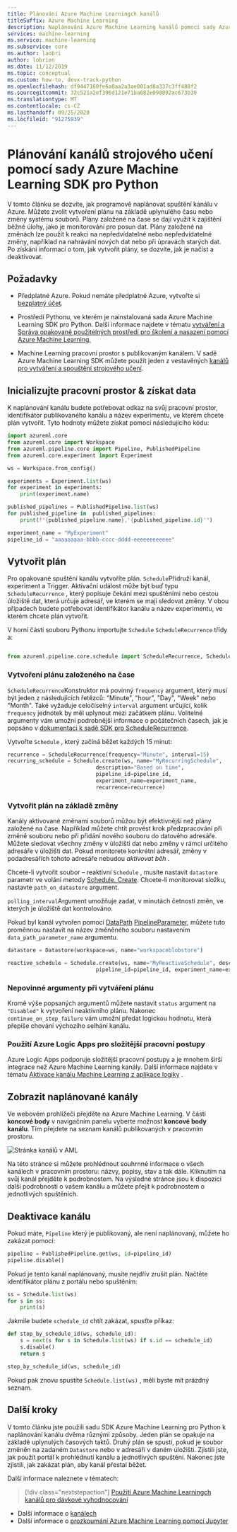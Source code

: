 ```yaml
---
title: Plánování Azure Machine Learningch kanálů
titleSuffix: Azure Machine Learning
description: Naplánování Azure Machine Learning kanálů pomocí sady Azure Machine Learning SDK pro Python. Naplánované kanály umožňují automatizovat rutiny, časově náročné úlohy, jako je zpracování dat, školení a monitorování.
services: machine-learning
ms.service: machine-learning
ms.subservice: core
ms.author: laobri
author: lobrien
ms.date: 11/12/2019
ms.topic: conceptual
ms.custom: how-to, devx-track-python
ms.openlocfilehash: df9447160fe6a0aa2a3ae001ad8a337c3ff488f2
ms.sourcegitcommit: 32c521a2ef396d121e71ba682e098092ac673b30
ms.translationtype: MT
ms.contentlocale: cs-CZ
ms.lasthandoff: 09/25/2020
ms.locfileid: "91275939"
---
```

# <a name="schedule-machine-learning-pipelines-with-azure-machine-learning-sdk-for-python"></a>Plánování kanálů strojového učení pomocí sady Azure Machine Learning SDK pro Python

V tomto článku se dozvíte, jak programově naplánovat spuštění kanálu v Azure. Můžete zvolit vytvoření plánu na základě uplynulého času nebo změny systému souborů. Plány založené na čase se dají využít k zajištění běžné úlohy, jako je monitorování pro posun dat. Plány založené na změnách lze použít k reakci na nepředvídatelné nebo nepředvídatelné změny, například na nahrávání nových dat nebo při úpravách starých dat. Po získání informací o tom, jak vytvořit plány, se dozvíte, jak je načíst a deaktivovat.

## <a name="prerequisites"></a>Požadavky

* Předplatné Azure. Pokud nemáte předplatné Azure, vytvořte si [bezplatný účet](https://aka.ms/AMLFree).

* Prostředí Pythonu, ve kterém je nainstalovaná sada Azure Machine Learning SDK pro Python. Další informace najdete v tématu [vytváření a Správa opakovaně použitelných prostředí pro školení a nasazení pomocí Azure Machine Learning.](how-to-use-environments.md)

* Machine Learning pracovní prostor s publikovaným kanálem. V sadě Azure Machine Learning SDK můžete použít jeden z vestavěných [kanálů pro vytváření a spouštění strojového učení](how-to-create-your-first-pipeline.md).

## <a name="initialize-the-workspace--get-data"></a>Inicializujte pracovní prostor & získat data

K naplánování kanálu budete potřebovat odkaz na svůj pracovní prostor, identifikátor publikovaného kanálu a název experimentu, ve kterém chcete plán vytvořit. Tyto hodnoty můžete získat pomocí následujícího kódu:

```Python
import azureml.core
from azureml.core import Workspace
from azureml.pipeline.core import Pipeline, PublishedPipeline
from azureml.core.experiment import Experiment

ws = Workspace.from_config()

experiments = Experiment.list(ws)
for experiment in experiments:
    print(experiment.name)

published_pipelines = PublishedPipeline.list(ws)
for published_pipeline in  published_pipelines:
    print(f"{published_pipeline.name},'{published_pipeline.id}'")

experiment_name = "MyExperiment" 
pipeline_id = "aaaaaaaaa-bbbb-cccc-dddd-eeeeeeeeeeee" 
```

## <a name="create-a-schedule"></a>Vytvořit plán

Pro opakované spuštění kanálu vytvoříte plán. `Schedule`Přidruží kanál, experiment a Trigger. Aktivační událost může být buď typu `ScheduleRecurrence` , který popisuje čekání mezi spuštěními nebo cestou úložiště dat, která určuje adresář, ve kterém se mají sledovat změny. V obou případech budete potřebovat identifikátor kanálu a název experimentu, ve kterém chcete plán vytvořit.

V horní části souboru Pythonu importujte `Schedule` `ScheduleRecurrence` třídy a:

```python

from azureml.pipeline.core.schedule import ScheduleRecurrence, Schedule
```

### <a name="create-a-time-based-schedule"></a>Vytvoření plánu založeného na čase

`ScheduleRecurrence`Konstruktor má povinný `frequency` argument, který musí být jeden z následujících řetězců: "Minute", "hour", "Day", "Week" nebo "Month". Také vyžaduje celočíselný `interval` argument určující, kolik `frequency` jednotek by měl uplynout mezi začátkem plánu. Volitelné argumenty vám umožní podrobnější informace o počátečních časech, jak je popsáno v [dokumentaci k sadě SDK pro ScheduleRecurrence](https://docs.microsoft.com/python/api/azureml-pipeline-core/azureml.pipeline.core.schedule.schedulerecurrence?view=azure-ml-py&preserve-view=true).

Vytvořte `Schedule` , který začíná běžet každých 15 minut:

```python
recurrence = ScheduleRecurrence(frequency="Minute", interval=15)
recurring_schedule = Schedule.create(ws, name="MyRecurringSchedule", 
                            description="Based on time",
                            pipeline_id=pipeline_id, 
                            experiment_name=experiment_name, 
                            recurrence=recurrence)
```

### <a name="create-a-change-based-schedule"></a>Vytvořit plán na základě změny

Kanály aktivované změnami souborů můžou být efektivnější než plány založené na čase. Například můžete chtít provést krok předzpracování při změně souboru nebo při přidání nového souboru do datového adresáře. Můžete sledovat všechny změny v úložišti dat nebo změny v rámci určitého adresáře v úložišti dat. Pokud monitorete konkrétní adresář, změny v podadresářích tohoto adresáře nebudou _aktivovat běh_ .

Chcete-li vytvořit soubor – reaktivní `Schedule` , musíte nastavit `datastore` parametr ve volání metody [Schedule. Create](https://docs.microsoft.com/python/api/azureml-pipeline-core/azureml.pipeline.core.schedule.schedule?view=azure-ml-py&preserve-view=true#&preserve-view=truecreate-workspace--name--pipeline-id--experiment-name--recurrence-none--description-none--pipeline-parameters-none--wait-for-provisioning-false--wait-timeout-3600--datastore-none--polling-interval-5--data-path-parameter-name-none--continue-on-step-failure-none--path-on-datastore-none---workflow-provider-none---service-endpoint-none-). Chcete-li monitorovat složku, nastavte `path_on_datastore` argument.

`polling_interval`Argument umožňuje zadat, v minutách četnosti změn, ve kterých je úložiště dat kontrolováno.

Pokud byl kanál vytvořen pomocí [DataPath](https://docs.microsoft.com/python/api/azureml-core/azureml.data.datapath.datapath?view=azure-ml-py&preserve-view=true) [PipelineParameter](https://docs.microsoft.com/python/api/azureml-pipeline-core/azureml.pipeline.core.pipelineparameter?view=azure-ml-py&preserve-view=true), můžete tuto proměnnou nastavit na název změněného souboru nastavením `data_path_parameter_name` argumentu.

```python
datastore = Datastore(workspace=ws, name="workspaceblobstore")

reactive_schedule = Schedule.create(ws, name="MyReactiveSchedule", description="Based on input file change.",
                            pipeline_id=pipeline_id, experiment_name=experiment_name, datastore=datastore, data_path_parameter_name="input_data")
```

### <a name="optional-arguments-when-creating-a-schedule"></a>Nepovinné argumenty při vytváření plánu

Kromě výše popsaných argumentů můžete nastavit `status` argument na `"Disabled"` k vytvoření neaktivního plánu. Nakonec `continue_on_step_failure` vám umožní předat logickou hodnotu, která přepíše chování výchozího selhání kanálu.

### <a name="use-azure-logic-apps-for-more-complex-workflows"></a>Použití Azure Logic Apps pro složitější pracovní postupy

Azure Logic Apps podporuje složitější pracovní postupy a je mnohem širší integrace než Azure Machine Learning kanály. Další informace najdete v tématu [Aktivace kanálu Machine Learning z aplikace logiky](how-to-trigger-published-pipeline.md) .

## <a name="view-your-scheduled-pipelines"></a>Zobrazit naplánované kanály

Ve webovém prohlížeči přejděte na Azure Machine Learning. V části **koncové body** v navigačním panelu vyberte možnost **koncové body kanálu**. Tím přejdete na seznam kanálů publikovaných v pracovním prostoru.

![Stránka kanálů v AML](./media/how-to-schedule-pipelines/scheduled-pipelines.png)

Na této stránce si můžete prohlédnout souhrnné informace o všech kanálech v pracovním prostoru: názvy, popisy, stav a tak dále. Kliknutím na svůj kanál přejděte k podrobnostem. Na výsledné stránce jsou k dispozici další podrobnosti o vašem kanálu a můžete přejít k podrobnostem o jednotlivých spuštěních.

## <a name="deactivate-the-pipeline"></a>Deaktivace kanálu

Pokud máte, `Pipeline` který je publikovaný, ale není naplánovaný, můžete ho zakázat pomocí:

```python
pipeline = PublishedPipeline.get(ws, id=pipeline_id)
pipeline.disable()
```

Pokud je tento kanál naplánovaný, musíte nejdřív zrušit plán. Načtěte identifikátor plánu z portálu nebo spuštěním:

```python
ss = Schedule.list(ws)
for s in ss:
    print(s)
```

Jakmile budete `schedule_id` chtít zakázat, spusťte příkaz:

```python
def stop_by_schedule_id(ws, schedule_id):
    s = next(s for s in Schedule.list(ws) if s.id == schedule_id)
    s.disable()
    return s

stop_by_schedule_id(ws, schedule_id)
```

Pokud pak znovu spustíte `Schedule.list(ws)` , měli byste mít prázdný seznam.

## <a name="next-steps"></a>Další kroky

V tomto článku jste použili sadu SDK Azure Machine Learning pro Python k naplánování kanálu dvěma různými způsoby. Jeden plán se opakuje na základě uplynulých časových taktů. Druhý plán se spustí, pokud je soubor změněn na zadaném `Datastore` nebo v adresáři v daném úložišti. Zjistili jste, jak použít portál k prohlédnutí kanálu a jednotlivých spuštění. Nakonec jste zjistili, jak zakázat plán, aby kanál přestal běžet.

Další informace naleznete v tématech:

> [!div class="nextstepaction"]
> [Použití Azure Machine Learningch kanálů pro dávkové vyhodnocování](tutorial-pipeline-batch-scoring-classification.md)

* Další informace o [kanálech](concept-ml-pipelines.md)
* Další informace o [prozkoumání Azure Machine Learning pomocí Jupyter](samples-notebooks.md)

